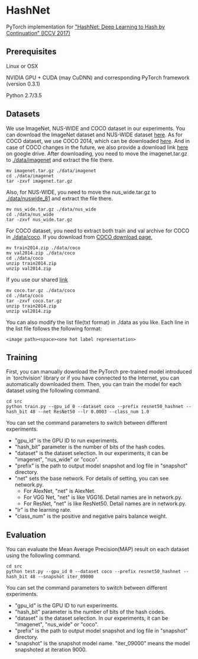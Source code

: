 # HashNet
PyTorch implementation for ["HashNet: Deep Learning to Hash by Continuation" (ICCV 2017)](https://arxiv.org/abs/1702.00758) 

## Prerequisites
Linux or OSX

NVIDIA GPU + CUDA (may CuDNN) and corresponding PyTorch framework (version 0.3.1)

Python 2.7/3.5

## Datasets
We use ImageNet, NUS-WIDE and COCO dataset in our experiments. You can download the ImageNet dataset and NUS-WIDE dataset [here](https://drive.google.com/drive/folders/0B7IzDz-4yH_HOXdoaDU4dk40RFE?usp=sharing).
As for COCO dataset, we use COCO 2014, which can be downloaded [here](http://mscoco.org/dataset/#download). And in case of COCO changes in the future, we also provide a download link [here](https://drive.google.com/drive/folders/0B7IzDz-4yH_HOXdoaDU4dk40RFE?usp=sharing) on google drive.
After downloading, you need to move the imagenet.tar.gz to [./data/imagenet](data/imagenet) and extract the file there.
```
mv imagenet.tar.gz ./data/imagenet
cd ./data/imagenet
tar -zxvf imagenet.tar.gz
```
Also, for NUS-WIDE, you need to move the nus_wide.tar.gz to [./data/nuswide_81](data/nus_wide) and extract the file there. 
```
mv nus_wide.tar.gz ./data/nus_wide
cd ./data/nus_wide
tar -zxvf nus_wide.tar.gz
```
For COCO dataset, you need to extract both train and val archive for COCO in [./data/coco](data/coco).
If you download from [COCO download page](http://mscoco.org/dataset/#download),
```
mv train2014.zip ./data/coco
mv val2014.zip ./data/coco
cd ./data/coco
unzip train2014.zip
unzip val2014.zip
```
If you use our shared [link](https://drive.google.com/drive/folders/0B7IzDz-4yH_HOXdoaDU4dk40RFE?usp=sharing)
```
mv coco.tar.gz ./data/coco
cd ./data/coco
tar -zxvf coco.tar.gz
unzip train2014.zip
unzip val2014.zip
```

You can also modify the list file(txt format) in ./data as you like. Each line in the list file follows the following format:
```
<image path><space><one hot label representation>
```

## Training
First, you can manually download the PyTorch pre-trained model introduced in `torchvision' library or if you have connected to the Internet, you can automatically downloaded them.
Then, you can train the model for each dataset using the followling command.
```
cd src
python train.py --gpu_id 0 --dataset coco --prefix resnet50_hashnet --hash_bit 48 --net ResNet50 --lr 0.0003 --class_num 1.0
```
You can set the command parameters to switch between different experiments. 
- "gpu_id" is the GPU ID to run experiments.
- "hash_bit" parameter is the number of bits of the hash codes.
- "dataset" is the dataset selection. In our experiments, it can be "imagenet", "nus_wide" or "coco".
- "prefix" is the path to output model snapshot and log file in "snapshot" directory.
- "net" sets the base network. For details of setting, you can see network.py.
    - For AlexNet, "net" is AlexNet.    
    - For VGG Net, "net" is like VGG16. Detail names are in network.py.
    - For ResNet, "net" is like ResNet50. Detail names are in network.py.
- "lr" is the learning rate.
- "class_num" is the positive and negative pairs balance weight.

## Evaluation
You can evaluate the Mean Average Precision(MAP) result on each dataset using the followling command.
```
cd src
python test.py --gpu_id 0 --dataset coco --prefix resnet50_hashnet --hash_bit 48 --snapshot iter_09000
```
You can set the command parameters to switch between different experiments. 
- "gpu_id" is the GPU ID to run experiments.
- "hash_bit" parameter is the number of bits of the hash codes.
- "dataset" is the dataset selection. In our experiments, it can be "imagenet", "nus_wide" or "coco".
- "prefix" is the path to output model snapshot and log file in "snapshot" directory.
- "snapshot" is the snapshot model name. "iter_09000" means the model snapshoted at iteration 9000.
